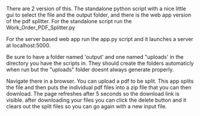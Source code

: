 There are 2 version of this.
The standalone python script with a nice little gui to select the file and the output folder, and there is the web app version of the pdf splitter.
For the standalone script run the Work_Order_PDF_Splitter.py

For the server based web app run the app.py script and it launches a server at localhost:5000.

Be sure to have a folder named 'output' and one named "uploads' in the directory you have the scripts in. They should create the folders automaticly when run but the "uploads" folder doesnt always generate properly.

Navigate there in a browser.
You can upload a pdf to be split.
This app splits the file and then puts the individual pdf files into a zip file that you can then download. The page refreshes after 5 seconds so the download link is visible.
after downloading your files you can click the delete button and it clears out the split files so you can go again with a new input file.

